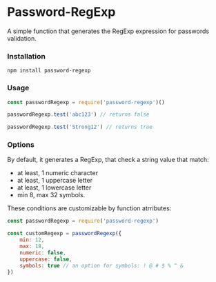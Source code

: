 # Password-RegExp

A simple function that generates the RegExp expression for passwords validation.

### Installation
```
npm install password-regexp
```

### Usage

```js
const passwordRegexp = require('password-regexp')()

passwordRegexp.test('abc123') // returns false

passwordRegexp.test('Strong12') // returns true

```

### Options

By default, it generates a RegExp, that check a string value that match: 
- at least, 1 numeric character
- at least, 1 uppercase letter
- at least, 1 lowercase letter
- min 8, max 32 symbols.

These conditions are customizable by function atrributes:

```js
const passwordRegexp = require('password-regexp')

const customRegexp = passwordRegexp({
    min: 12,
    max: 18,
    numeric: false,
    uppercase: false,
    symbols: true // an option for symbols: ! @ # $ % ^ &
})
```